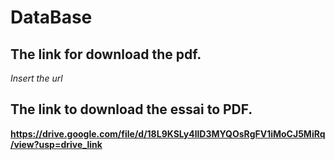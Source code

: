 # DataBase

## The link for download the pdf. 
*Insert the url*
## The link to download the essai to PDF. 
**https://drive.google.com/file/d/18L9KSLy4llD3MYQOsRgFV1iMoCJ5MiRq/view?usp=drive_link**
